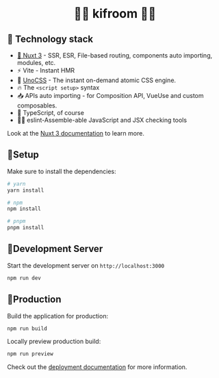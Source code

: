 

<div align="center">
  <br/>
  <h1>🏳️‍🌈 <b>kifroom 🏳️‍🌈</b></h1>
</div>

## 📒 Technology stack

- [💚 Nuxt 3](https://nuxt.com/) - SSR, ESR, File-based routing, components auto importing, modules, etc.
- ⚡️ Vite - Instant HMR
- 🎨 [UnoCSS](https://github.com/antfu/unocss) - The instant on-demand atomic CSS engine.
- 🔥 The `<script setup>` syntax
- 📥 APIs auto importing - for Composition API, VueUse and custom composables.
- 🦾 TypeScript, of course
- 🧍‍♀️ eslint-Assemble-able JavaScript and JSX checking tools



Look at the [Nuxt 3 documentation](https://nuxt.com/docs/getting-started/introduction) to learn more.

## 📒Setup

Make sure to install the dependencies:

```bash
# yarn
yarn install

# npm
npm install

# pnpm
pnpm install
```

## 📒Development Server

Start the development server on `http://localhost:3000`

```bash
npm run dev
```

## 📒Production

Build the application for production:

```bash
npm run build
```

Locally preview production build:

```bash
npm run preview
```

Check out the [deployment documentation](https://nuxt.com/docs/getting-started/deployment) for more information.
